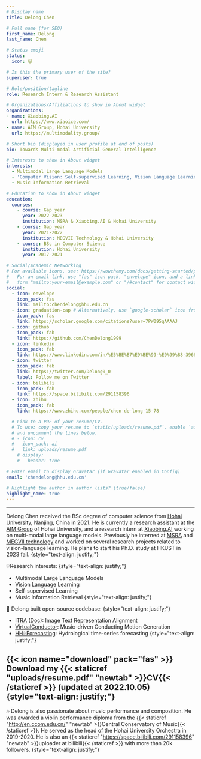 ```yaml
---
# Display name
title: Delong Chen

# Full name (for SEO)
first_name: Delong
last_name: Chen

# Status emoji
status:
  icon: 😃

# Is this the primary user of the site?
superuser: true

# Role/position/tagline
role: Research Intern & Research Assistant

# Organizations/Affiliations to show in About widget
organizations:
- name: Xiaobing.AI
  url: https://www.xiaoice.com/
- name: AIM Group, Hohai University
  url: https://multimodality.group/

# Short bio (displayed in user profile at end of posts)
bio: Towards Multi-modal Artificial General Intelligence

# Interests to show in About widget
interests:
  - Multimodal Large Language Models
  - 'Computer Vision: Self-supervised Learning, Vision Language Learning'
  - Music Information Retrieval

# Education to show in About widget
education:
  courses:
    - course: Gap year
      year: 2022-2023
      institution: MSRA & Xiaobing.AI & Hohai University
    - course: Gap year
      year: 2021-2022
      institution: MEGVII Technology & Hohai University
    - course: BSc in Computer Science
      institution: Hohai University
      year: 2017-2021

# Social/Academic Networking
# For available icons, see: https://wowchemy.com/docs/getting-started/page-builder/#icons
#   For an email link, use "fas" icon pack, "envelope" icon, and a link in the
#   form "mailto:your-email@example.com" or "/#contact" for contact widget.
social:
  - icon: envelope
    icon_pack: fas
    link: mailto:chendelong@hhu.edu.cn
  - icon: graduation-cap # Alternatively, use `google-scholar` icon from `ai` icon pack
    icon_pack: fas
    link: https://scholar.google.com/citations?user=7PW095gAAAAJ
  - icon: github
    icon_pack: fab
    link: https://github.com/ChenDelong1999
  - icon: linkedin
    icon_pack: fab
    link: https://www.linkedin.com/in/%E5%BE%B7%E9%BE%99-%E9%99%88-39685615b
  - icon: twitter
    icon_pack: fab
    link: https://twitter.com/Delong0_0
    label: Follow me on Twitter
  - icon: bilibili
    icon_pack: fab
    link: https://space.bilibili.com/291158396
  - icon: zhihu
    icon_pack: fab
    link: https://www.zhihu.com/people/chen-de-long-15-78

  # Link to a PDF of your resume/CV.
  # To use: copy your resume to `static/uploads/resume.pdf`, enable `ai` icons in `params.yaml`,
  # and uncomment the lines below.
  # - icon: cv
  #   icon_pack: ai
  #   link: uploads/resume.pdf
    # display:
    #   header: true

# Enter email to display Gravatar (if Gravatar enabled in Config)
email: 'chendelong@hhu.edu.cn'

# Highlight the author in author lists? (true/false)
highlight_name: true
---
```

---

Delong Chen received the BSc degree of computer science from [Hohai University](https://en.hhu.edu.cn/), Nanjing, China in 2021. He is currently a research assistant at the [AIM Group](https://multimodality.group/) of Hohai University, and a research intern at [Xiaobing.AI](https://www.xiaoice.com/) working on multi-modal large language models. Previously he interned at [MSRA](https://www.microsoft.com/en-us/research/lab/microsoft-research-asia/) and [MEGVII technology](https://en.megvii.com) and worked on several research projects related to vision-language learning. He plans to start his Ph.D. study at HKUST in 2023 fall.
{style="text-align: justify;"}


💡Research interests:
{style="text-align: justify;"}
  - Multimodal Large Language Models
  - Vision Language Learning
  - Self-supervised Learning
  - Music Information Retrieval
{style="text-align: justify;"}

🚀 Delong built open-source codebase: 
{style="text-align: justify;"}
- [ITRA](https://github.com/ChenDelong1999/ITRA) ([Doc](https://itra.readthedocs.io)): Image Text Representation Alignment
- [VirtualConductor](https://github.com/ChenDelong1999/VirtualConductor): Music-driven Conducting Motion Generation
- [HH💦Forecasting](https://github.com/ChenDelong1999/HHForecasting): Hydrological time-series forecasting
{style="text-align: justify;"}


{{< icon name="download" pack="fas" >}} Download my {{< staticref "uploads/resume.pdf" "newtab" >}}CV{{< /staticref >}} (updated at 2022.10.05)
{style="text-align: justify;"}
---


🎶 Delong is also passionate about music performance and composition. He was awarded a violin performance diploma from the {{< staticref "http://en.ccom.edu.cn/" "newtab" >}}Central Conservatory of Music{{< /staticref >}}. 
He served as the head of the Hohai University Orchestra in 2019-2020. 
He is also an {{< staticref "https://space.bilibili.com/291158396" "newtab" >}}uploader at bilibili{{< /staticref >}} with more than 20k followers.
{style="text-align: justify;"}
